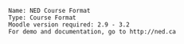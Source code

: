 

    Name: NED Course Format
    Type: Course Format
    Moodle version required: 2.9 - 3.2
    For demo and documentation, go to http://ned.ca 
